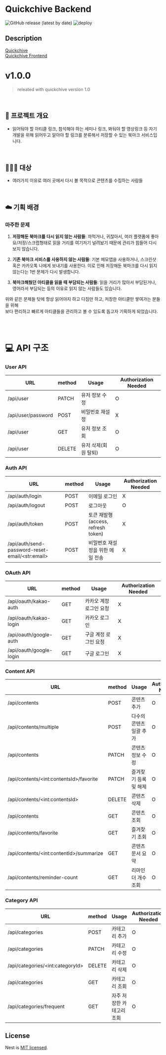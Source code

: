 # Quickchive Backend

![GitHub release (latest by date)](https://img.shields.io/github/v/release/quickchive/quickchive-backend?style=flat-square)
![deploy](https://github.com/Quickchive/quickchive-backend/actions/workflows/ci-cd.yml/badge.svg)

## Description

[Quickchive](https://quickchive.swygbro.com/)  
[Quickchive Frontend](https://github.com/Quickchive/Quickchive-frontend)

# v1.0.0

> releated with quickchive version 1.0

<br/>

## :open_file_folder: 프로젝트 개요

- 읽어둬야 할 아티클 링크, 참석해야 하는 세미나 링크, 봐둬야 할 영상링크 등 자기개발을 위해 읽어두고 알아야 할 링크를 분류해서 저장할 수 있는 북마크 서비스입니다.

<br/>

## :people_holding_hands: 대상

- 여러가지 이유로 여러 곳에서 다시 볼 목적으로 콘텐츠를 수집하는 사람들

<br/>

## :cloud: 기획 배경

### 마주한 문제

1. **저장해둔 북마크를 다시 읽지 않는 사람들**: 까먹거나, 귀찮아서, 여러 플랫폼에 좋아요/저장/스크랩형태로 읽을 거리를 여기저기 널려놨기 때문에 관리가 힘들어 다시 보지 않습니다.

2. **기존 북마크 서비스를 사용하지 않는 사람들**: 기본 메모앱을 사용하거나, 스크린샷 혹은 카카오톡 나에게 보내기를 사용한다. 이로 인해 저장해둔 북마크를 다시 읽지 않는다는 1번 문제가 다시 발생합니다.

3. **북마크해뒀던 아티클을 읽을 때 부담되는 사람들**: 읽을 거리가 많아서 부담된거나, 영어라서 부담되는 등의 이유로 읽지 않는 사람들도 있습니다.

위와 같은 문제들 탓에 항상 읽어야지 하고 다짐만 하고, 저장한 아티클만 쌓여가는 분들을 위해  
보다 편리하고 빠르게 아티클들을 관리하고 볼 수 있도록 돕고자 기획하게 되었습니다.

<br/>
<br/>

# :computer: API 구조

### User API

| URL                | method | Usage                | Authorization Needed |
| ------------------ | ------ | -------------------- | -------------------- |
| /api/user          | PATCH  | 유저 정보 수정       | O                    |
| /api/user/password | POST   | 비밀번호 재설정      | X                    |
| /api/user          | GET    | 유저 정보 조회       | O                    |
| /api/user          | DELETE | 유저 삭제(회원 탈퇴) | O                    |

### Auth API

| URL                                               | method | Usage                              | Authorization Needed |
| ------------------------------------------------- | ------ | ---------------------------------- | -------------------- |
| /api/auth/login                                   | POST   | 이메일 로그인                      | X                    |
| /api/auth/logout                                  | POST   | 로그아웃                           | O                    |
| /api/auth/token                                   | POST   | 토큰 재발행(access, refresh token) | X                    |
| /api/auth/send-password-reset-email/\<str:email\> | POST   | 비밀번호 재설정을 위한 메일 전송   | X                    |

### OAuth API

| URL                     | method | Usage                   | Authorization Needed |
| ----------------------- | ------ | ----------------------- | -------------------- |
| /api/oauth/kakao-auth   | GET    | 카카오 계정 로그인 요청 | X                    |
| /api/oauth/kakao-login  | GET    | 카카오 로그인           | X                    |
| /api/oauth/google-auth  | GET    | 구글 계정 로그인 요청   | X                    |
| /api/oauth/google-login | GET    | 구글 로그인             | X                    |

### Content API

| URL                                      | method | Usage                   | Authorization Needed |
| ---------------------------------------- | ------ | ----------------------- | -------------------- |
| /api/contents                            | POST   | 콘텐츠 추가             | O                    |
| /api/contents/multiple                   | POST   | 다수의 콘텐츠 일괄 추가 | O                    |
| /api/contents                            | PATCH  | 콘텐츠 정보 수정        | O                    |
| /api/contents/\<int:contentsId>/favorite | PATCH  | 즐겨찾기 등록 및 해제   | O                    |
| /api/contents/\<int:contentsId>          | DELETE | 콘텐츠 삭제             | O                    |
| /api/contents                            | GET    | 콘텐츠 조회             | O                    |
| /api/contents/favorite                   | GET    | 즐겨찾기 조회           | O                    |
| /api/contents/\<int:contentId>/summarize | GET    | 콘텐츠 문서 요약        | O                    |
| /api/contents/reminder-count             | GET    | 리마인더 개수 조회      | O                    |

### Category API

| URL                               | method | Usage                     | Authorization Needed |
| --------------------------------- | ------ | ------------------------- | -------------------- |
| /api/categories                   | POST   | 카테고리 추가             | O                    |
| /api/categories                   | PATCH  | 카테고리 수정             | O                    |
| /api/categories/\<int:categoryId> | DELETE | 카테고리 삭제             | O                    |
| /api/categories                   | GET    | 카테고리 조회             | O                    |
| /api/categories/frequent          | GET    | 자주 저장한 카테고리 조회 | O                    |

## License

Nest is [MIT licensed](LICENSE).
